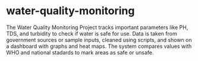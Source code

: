 # water-quality-monitoring
The Water Quality Monitoring Project tracks important parameters like PH, TDS, and turbidity to check if water is safe for use. Data is taken from government sources or sample inputs, cleaned using scripts, and shown on a dashboard with graphs and heat maps. The system compares values with WHO and national stadards to mark areas as safe or unsafe.
